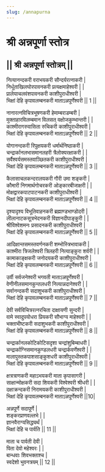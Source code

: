 ```yaml
---
slug: /annapurna
---
```

# श्री अन्नपूर्णा स्तोत्र

## || श्री अन्नपूर्णा स्तोत्रम् ||

नित्यानन्दकरी वराभयकरी सौन्दर्यरत्नाकरी |<br />
निर्धूताखिलघोरपावनकरी प्रत्यक्षमाहेश्वरी | |<br />
प्रालेयाचलवंशपावनकरी काशीपुराधीश्वरी |<br />
भिक्षां देहि कृपावलम्बनकरी माताऽन्नपूर्णेश्वरी || 1 ||

नानारत्नविचित्रभूषणकरी हेमाम्बराडम्बरी |<br />
मुक्ताहारविलम्बमान विलसत् वक्षोजकुम्भान्तरी | |<br />
काश्मीरागरुवासिता रुचिकरी काशीपुराधीश्वरी |<br />
भिक्षां देहि कृपावलम्बनकरी माताऽन्नपूर्णेश्वरी || 2 ||

योगानन्दकरी रिपुक्षयकरी धर्मार्थनिष्ठाकरी |<br />
चन्द्रार्कानलभासमानलहरी त्रैलोक्यरक्षाकरी | |<br />
सर्वैश्वर्यसमस्तवाञ्छितकरी काशीपुराधीश्वरी |<br />
भिक्षां देहि कृपावलम्बनकरी माताऽन्नपूर्णेश्वरी || 3 ||

कैलासाचलकन्दरालयकरी गौरी उमा शङ्करी |<br />
कौमारी निगमार्थगोचरकरी ओङ्कारबीजाक्षरी | |<br />
मोक्षद्वारकपाटपाटनकरी काशीपुराधीश्वरी |<br />
भिक्षां देहि कृपावलम्बनकरी माताऽन्नपूर्णेश्वरी || 4 ||

दृश्यादृश्य विभूतिवाहनकरी ब्रह्माण्डभाण्डोदरी |<br />
लीलानाटकसूत्रभेदनकरी विज्ञानदीपाङ्कुरी | |<br />
श्रीविश्वेशमनः प्रसादनकरी काशीपुराधीश्वरी |<br />
भिक्षां देहि कृपावलम्बनकरी माताऽन्नपूर्णेश्वरी || 5 ||

आदिक्षान्तसमस्तवर्णनकरी शम्भोस्त्रिभावाकरी |<br />
काश्मीरा त्रिजलेश्वरी त्रिलहरी नित्याङ्कुरा शर्वरी | |<br />
कामाकाङ्क्षकरी जनोदयकरी काशीपुराधीश्वरी |<br />
भिक्षां देहि कृपावलम्बनकरी माताऽन्नपूर्णेश्वरी || 6 ||

उर्वी सर्वजनेश्वरी भगवती माताऽन्नपूर्णेश्वरी |<br />
वेणीनीलसमानकुन्तलधरी नित्यान्नदानेश्वरी | |<br />
सर्वानन्दकरी सदाशुभकरी काशीपुराधीश्वरी |<br />
भिक्षां देहि कृपावलम्बनकरी माताऽन्नपूर्णेश्वरी || 7 ||

देवी सर्वविचित्ररत्नरचिता दाक्षायणी सुन्दरी |<br />
वामे स्वादुपयोधरा प्रियकरी सौभाग्य माहेश्वरी | |<br />
भक्ताभीष्टकरी सदाशुभकरी काशीपुराधीश्वरी |<br />
भिक्षां देहि कृपावलम्बनकरी माताऽन्नपूर्णेश्वरी || 8 ||

चन्द्रार्कानलकोटिकोटिसदृशा चन्द्रांशुबिम्बाधरी |<br />
चन्द्रार्काग्निसमानकुण्डलधरी चन्द्रार्कवर्णेश्वरी | |<br />
मालापुस्तकपाशसाङ्कुशधरी काशीपुराधीश्वरी |<br />
भिक्षां देहि कृपावलम्बनकरी माताऽन्नपूर्णेश्वरी || 9 ||

क्षत्रत्राणकरी महाऽभयकरी माता कृपासागरी |<br />
साक्षान्मोक्षकरी सदा शिवकरी विश्वेश्वरी श्रीधरी | |<br />
दक्षाक्रन्दकरी निरामयकरी काशीपुराधीश्वरी |<br />
भिक्षां देहि कृपावलम्बनकरी माताऽन्नपूर्णेश्वरी ||10|

अन्नपूर्णे सदापूर्णे |<br />
शङ्करप्राणवल्लभे | |<br />
ज्ञानवैराग्यसिद्ध्यर्थं |<br />
भिक्षां देहि च पार्वति || 11 ||

माता च पार्वती देवी |<br />
पिता देवो महेश्वरः | |<br />
बान्धवाः शिवभक्ताश्च |<br />
स्वदेशो भुवनत्रयम् || 12 ||